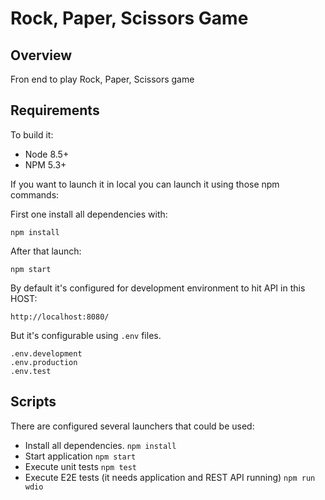# Rock, Paper, Scissors Game

## Overview
Fron end to play Rock, Paper, Scissors game

## Requirements
To build it:

- Node 8.5+
- NPM 5.3+

If you want to launch it in local you can launch it using those npm commands:

First one install all dependencies with:
 
``` npm install ```

After that launch:

``` npm start ```

By default it's configured for development environment to hit API in this HOST:

``` http://localhost:8080/ ```

But it's configurable using `.env` files.

```
.env.development
.env.production
.env.test
```
## Scripts

There are configured several launchers that could be used:

* Install all dependencies.
``` npm install ``` 
* Start application
``` npm start ```
* Execute unit tests
``` npm test ```
* Execute E2E tests (it needs application and REST API running)
``` npm run wdio ```
